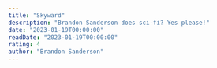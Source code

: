 ```yaml
---
title: "Skyward"
description: "Brandon Sanderson does sci-fi? Yes please!"
date: "2023-01-19T00:00:00"
readDate: "2023-01-19T00:00:00"
rating: 4
author: "Brandon Sanderson"
---
```

